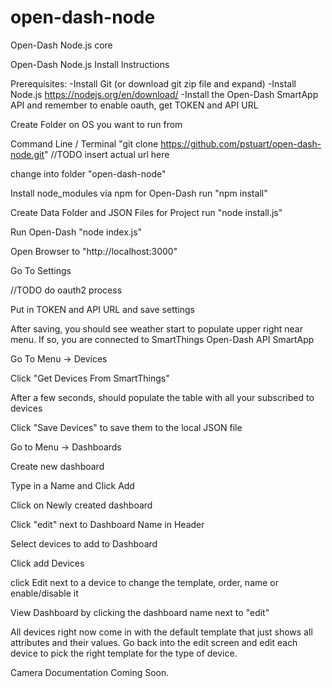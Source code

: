 # open-dash-node
Open-Dash Node.js core

Open-Dash Node.js Install Instructions

Prerequisites:
-Install Git (or download git zip file and expand)
-Install Node.js https://nodejs.org/en/download/
-Install the Open-Dash SmartApp API and remember to enable oauth, get TOKEN and API URL

Create Folder on OS you want to run from

Command Line / Terminal
"git clone https://github.com/pstuart/open-dash-node.git" //TODO insert actual url here

change into folder "open-dash-node"

Install node_modules via npm for Open-Dash
run "npm install"

Create Data Folder and JSON Files for Project
run "node install.js"

Run Open-Dash
"node index.js"

Open Browser to "http://localhost:3000"

Go To Settings

//TODO do oauth2 process

Put in TOKEN and API URL and save settings

After saving, you should see weather start to populate upper right near menu.  If so, you are connected to SmartThings Open-Dash API SmartApp

Go To Menu -> Devices

Click "Get Devices From SmartThings"

After a few seconds, should populate the table with all your subscribed to devices

Click "Save Devices" to save them to the local JSON file

Go to Menu -> Dashboards

Create new dashboard

Type in a Name and Click Add

Click on Newly created dashboard

Click "edit" next to Dashboard Name in Header

Select devices to add to Dashboard

Click add Devices

click Edit next to a device to change the template, order, name or enable/disable it

View Dashboard by clicking the dashboard name next to "edit"

All devices right now come in with the default template that just shows all attributes and their values.  Go back into the edit screen and edit each device to pick the right template for the type of device.


Camera Documentation Coming Soon.
